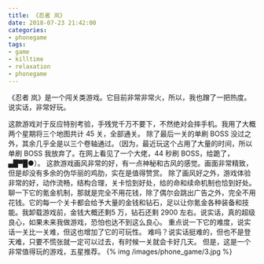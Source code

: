 ```yaml
---
title: 《忍者 岚》
date: 2018-07-23 21:42:00
categories:
- phonegame
tags:
- game
- killtime
- relaxation
- phonegame
---
```

《忍者 岚》是一个闯关类游戏。它目前非常非常火，所以，我也蹭了一把热度。
说实话，非常好玩。
<!-- more -->
这款游戏对于反应特别考验，手残党千万不要下，不然绝对会摔手机。我用了大概两个星期将三个地图共计 45 关，全部通关。
除了最后一关的单刷 BOSS 没过之外，其余几乎全是以三个卷轴通过。（因为，最近玩这个占用了大量的时间，所以单刷 BOSS 我放弃了。在网上看见了一个大佬，44 秒刷 BOSS，给跪了，▄█▀█●）。
这款游戏画风非常的好，有一点神秘和古风的感觉。画面非常精致，但是却没有多余的伪华丽的鸡肋，实在是值得赞赏。
除了画风好之外，游戏体验非常的好，动作流畅，结构合理，关卡恰到好处，给的命和续命机制也恰到好处。
聊一下它的氪金机制，那就是完全不用花钱，除了偶尔会跳出广告之外，完全不用花钱。它的每一个关卡都会给予大量的金钱和钻石，足以让你氪金各种装备和技能。我卸载游戏前，金钱大概还剩5 万，钻石还剩 2900 左右。说实话，真的超级良心，如果未来我做游戏，恐怕也达不到这么良心。
重点说一下它的难度，说实话一关比一关难，但这也增加了它的可玩性。
难吗？说实话挺难的，但也不是登天难，只要不慌张就一定可以过去，有时候一关就会卡好几天。
但是，这是一个非常值得玩的游戏，五星推荐。
{% img /images/phone_game/3.jpg %}